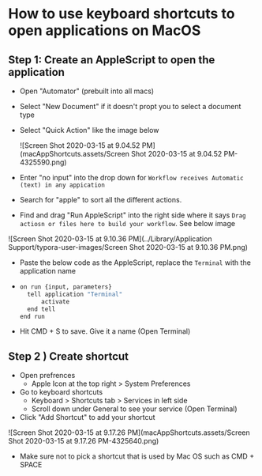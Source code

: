 # How to use keyboard shortcuts to open applications on MacOS

## Step 1: Create an AppleScript to open the application

- Open "Automator" (prebuilt into all macs)

- Select "New Document" if it doesn't propt you to select a document type

- Select "Quick Action" like the image below

  ![Screen Shot 2020-03-15 at 9.04.52 PM](macAppShortcuts.assets/Screen Shot 2020-03-15 at 9.04.52 PM-4325590.png)

- Enter "no input" into the drop down for `Workflow receives Automatic (text) in any appication`
- Search for "apple" to sort all the different actions. 
- Find and drag "Run AppleScript" into the right side where it says `Drag actiosn or files here to build your workflow`. See below image

![Screen Shot 2020-03-15 at 9.10.36 PM](../Library/Application Support/typora-user-images/Screen Shot 2020-03-15 at 9.10.36 PM.png)

- Paste the below code as the AppleScript, replace the `Terminal` with the application name

- ```bash
  on run {input, parameters}
  	tell application "Terminal"
  		activate
  	end tell
  end run
  ```

- Hit CMD + S to save. Give it a name (Open Terminal)



## Step 2 ) Create shortcut

- Open prefrences 
  - Apple Icon at the top right  > System Preferences
- Go to keyboard shortcuts
  - Keyboard > Shortcuts tab > Services in left side
  - Scroll down under General to see your service (Open Terminal)
- Click "Add Shortcut" to add your shortcut

![Screen Shot 2020-03-15 at 9.17.26 PM](macAppShortcuts.assets/Screen Shot 2020-03-15 at 9.17.26 PM-4325640.png)

- Make sure not to pick a shortcut that is used by Mac OS such as CMD + SPACE